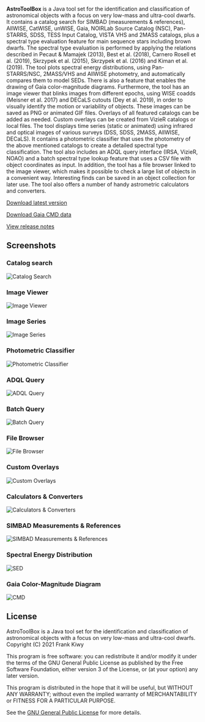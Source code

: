 **AstroToolBox** is a Java tool set for the identification and classification of astronomical objects with a focus on very low-mass and ultra-cool dwarfs. It contains a catalog search for SIMBAD (measurements & references), AllWISE, CatWISE, unWISE, Gaia, NOIRLab Source Catalog (NSC), Pan-STARRS, SDSS, TESS Input Catalog, VISTA VHS and 2MASS catalogs, plus a spectral type evaluation feature for main sequence stars including brown dwarfs. The spectral type evaluation is performed by applying the relations described in Pecaut & Mamajek (2013), Best et al. (2018), Carnero Rosell et al. (2019), Skrzypek et al. (2015), Skrzypek et al. (2016) and Kiman et al. (2019). The tool plots spectral energy distributions, using Pan-STARRS/NSC, 2MASS/VHS and AllWISE photometry, and automatically compares them to model SEDs. There is also a feature that enables the drawing of Gaia color-magnitude diagrams. Furthermore, the tool has an image viewer that blinks images from different epochs, using WISE coadds (Meisner et al. 2017) and DECaLS cutouts (Dey et al. 2019), in order to visually identify the motion or variability of objects. These images can be saved as PNG or animated GIF files. Overlays of all featured catalogs can be added as needed. Custom overlays can be created from VizieR catalogs or local files. The tool displays time series (static or animated) using infrared and optical images of various surveys (DSS, SDSS, 2MASS, AllWISE, DECaLS). It contains a photometric classifier that uses the photometry of the above mentioned catalogs to create a detailed spectral type classification. The tool also includes an ADQL query interface (IRSA, VizieR, NOAO) and a batch spectral type lookup feature that uses a CSV file with object coordinates as input. In addition, the tool has a file browser linked to the image viewer, which makes it possible to check a large list of objects in a convenient way. Interesting finds can be saved in an object collection for later use. The tool also offers a number of handy astrometric calculators and converters.

[Download latest version](releases/executables/AstroToolBox-2.3.6.jar)

[Download Gaia CMD data](releases/resources/Gaia%20CMD%20dat.zip)

[View release notes](releases/release%20notes.md)

## Screenshots

### Catalog search
![Catalog Search](images/Catalog%20Search.png)

### Image Viewer
![Image Viewer](images/Image%20Viewer.png)

### Image Series
![Image Series](images/Image%20Series.png)

### Photometric Classifier
![Photometric Classifier](images/Photometric%20Classifier.png)

### ADQL Query
![ADQL Query](images/ADQL%20Query.png)

### Batch Query
![Batch Query](images/Batch%20Query.png)

### File Browser
![File Browser](images/File%20Browser.png)

### Custom Overlays
![Custom Overlays](images/Custom%20Overlays.png)

### Calculators & Converters
![Calculators & Converters](images/Calculators%20&%20Converters.png)

### SIMBAD Measurements & References
![SIMBAD Measurements & References](images/SIMBAD%20measurements%20&%20references.png)

### Spectral Energy Distribution
![SED](images/SED.png)

### Gaia Color-Magnitude Diagram
![CMD](images/CMD.png)

## License
AstroToolBox is a Java tool set for the identification and classification of astronomical objects with a focus on very low-mass and ultra-cool dwarfs. Copyright (C) 2021  Frank Kiwy

This program is free software: you can redistribute it and/or modify it under the terms of the GNU General Public License as published by the Free Software Foundation, either version 3 of the License, or (at your option) any later version.

This program is distributed in the hope that it will be useful, but WITHOUT ANY WARRANTY; without even the implied warranty of MERCHANTABILITY or FITNESS FOR A PARTICULAR PURPOSE.

See the [GNU General Public License](http://www.gnu.org/licenses/) for more details.
